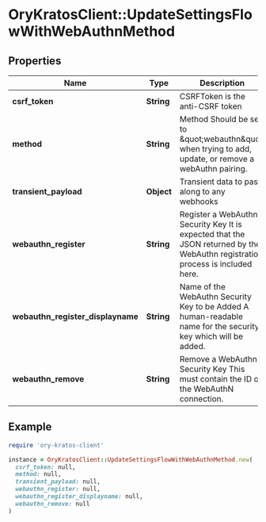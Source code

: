 # OryKratosClient::UpdateSettingsFlowWithWebAuthnMethod

## Properties

| Name | Type | Description | Notes |
| ---- | ---- | ----------- | ----- |
| **csrf_token** | **String** | CSRFToken is the anti-CSRF token | [optional] |
| **method** | **String** | Method  Should be set to \&quot;webauthn\&quot; when trying to add, update, or remove a webAuthn pairing. |  |
| **transient_payload** | **Object** | Transient data to pass along to any webhooks | [optional] |
| **webauthn_register** | **String** | Register a WebAuthn Security Key  It is expected that the JSON returned by the WebAuthn registration process is included here. | [optional] |
| **webauthn_register_displayname** | **String** | Name of the WebAuthn Security Key to be Added  A human-readable name for the security key which will be added. | [optional] |
| **webauthn_remove** | **String** | Remove a WebAuthn Security Key  This must contain the ID of the WebAuthN connection. | [optional] |

## Example

```ruby
require 'ory-kratos-client'

instance = OryKratosClient::UpdateSettingsFlowWithWebAuthnMethod.new(
  csrf_token: null,
  method: null,
  transient_payload: null,
  webauthn_register: null,
  webauthn_register_displayname: null,
  webauthn_remove: null
)
```

